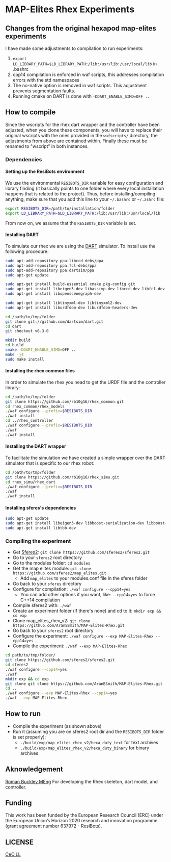 # MAP-Elites Rhex Experiments

## Changes from the original hexapod map-elites experiments
I have made some adjustments to compilation to run experiments:
1. ```export LD_LIBRARY_PATH=$LD_LIBRARY_PATH:/lib:/usr/lib:/usr/local/lib``` in .bashrc
2. cpp14 compilation is enforced in waf scripts, this addresses compilation errors with the std namespaces
3. The no-native option is removed in waf scripts. This adjustment prevents segmentation faults.
4. Running cmake on DART is done with ```-DDART_ENABLE_SIMD=OFF ..```

## How to compile

Since the wscripts for the rhex dart wrapper and the controller have been adjusted, when you clone these components,
you will have to replace their original wscripts with the ones provided in the ```wafscripts/``` directory, the adjustments from above are contained
within. Finally these must be renamed to "wscript" in both instances. 

### Dependencies

#### Setting up the ResiBots environment

We use the environmental `RESIBOTS_DIR` variable for easy configuration and library finding (it basically points to one folder where every local installation happens that is related to the project). Thus, before installing/compiling anything, make sure that you add this line to your `~/.bashrc` or `~/.zshrc` file:

```bash
export RESIBOTS_DIR=/path/to/installation/folder
export LD_LIBRARY_PATH=$LD_LIBRARY_PATH:/lib:/usr/lib:/usr/local/lib
```

From now on, we assume that the `RESIBOTS_DIR` variable is set.

#### Installing DART

To simulate our rhex we are using the [DART] simulator. To install use the following procedure:

```bash
sudo apt-add-repository ppa:libccd-debs/ppa
sudo apt-add-repository ppa:fcl-debs/ppa
sudo apt-add-repository ppa:dartsim/ppa
sudo apt-get update

sudo apt-get install build-essential cmake pkg-config git
sudo apt-get install libeigen3-dev libassimp-dev libccd-dev libfcl-dev libboost-regex-dev libboost-system-dev libode-dev
sudo apt-get install libopenscenegraph-dev

sudo apt-get install libtinyxml-dev libtinyxml2-dev
sudo apt-get install liburdfdom-dev liburdfdom-headers-dev

cd /path/to/tmp/folder
git clone git://github.com/dartsim/dart.git
cd dart
git checkout v6.3.0

mkdir build
cd build
cmake -DDART_ENABLE_SIMD=OFF ..
make -j4
sudo make install
```

#### Installing the rhex common files

In order to simulate the rhex you nead to get the URDF file and the controller library:

```bash
cd /path/to/tmp/folder
git clone https://github.com/rb10g16/rhex_common.git
cd rhex_common/rhex_models
./waf configure --prefix=$RESIBOTS_DIR
./waf install
cd ../rhex_controller
./waf configure --prefix=$RESIBOTS_DIR
./waf
./waf install
```

#### Installing the DART wrapper

To facilitate the simulation we have created a simple wrapper over the DART simulator that is specific to our rhex robot:

```bash
cd /path/to/tmp/folder
git clone https://github.com/rb10g16/rhex_simu.git
cd rhex_simu/rhex_dart
./waf configure --prefix=$RESIBOTS_DIR
./waf
./waf install
```

#### Installing sferes's dependencies

```bash
sudo apt-get update
sudo apt-get install libeigen3-dev libboost-serialization-dev libboost-filesystem-dev libboost-test-dev libboost-program-options-dev libboost-thread-dev libboost-regex-dev libboost-graph-dev
sudo apt-get install libtbb-dev
```

### Compiling the experiment

- Get [Sferes2]: `git clone https://github.com/sferes2/sferes2.git`
- Go to your `sferes2` root directory
- Go to the modules folder: `cd modules`
- Get the map elites module: `git clone https://github.com/sferes2/map_elites.git`
  - Add `map_elites` to your modules.conf file in the sferes folder 
- Go back to your `sferes` directory
- Configure for compilation: `./waf configure --cpp14=yes`
    - You can add other options if you want, like: `--cpp14=yes` to force C++14 compilation
- Compile sferes2 with: `./waf`
- Create an experiment folder (if there's none) and cd to it: `mkdir exp && cd exp`
- Clone map_elites_rhex_v2: `git clone https://github.com/AranBSmith/MAP-Elites-Rhex.git`
- Go back to your `sferes2` root directory
- Configure the experiment: `./waf configure --exp MAP-Elites-Rhex --cpp14=yes` 
- Compile the experiment: `./waf --exp MAP-Elites-Rhex`

```bash
cd path/to/tmp/folder/
git clone https://github.com/sferes2/sferes2.git
cd sferes2
./waf configure --cpp14=yes
./waf
mkdir exp && cd exp
git clone git clone https://github.com/AranBSmith/MAP-Elites-Rhex.git
cd ..
./waf configure --exp MAP-Elites-Rhex --cpp14=yes
./waf --exp MAP-Elites-Rhex
```

## How to run

- Compile the experiment (as shown above)
- Run it (assuming you are on sferes2 root dir and the `RESIBOTS_DIR` folder is set properly):
    - `./build/exp/map_elites_rhex_v2/hexa_duty_text` for text archives
    - `./build/exp/map_elites_rhex_v2/hexa_duty_binary` for binary archives

## Aknowledgement
[Roman Buckley MEng] For developing the Rhex skeleton, dart model, and controller. 

## Funding

This work has been funded by the European Research Council (ERC) under the European Union’s Horizon 2020 research and innovation programme (grant agreement number 637972 - ResiBots).

## LICENSE

[CeCILL]

[CeCILL]: http://www.cecill.info/index.en.html
[DART]: https://github.com/dartsim/dart
[Sferes2]: https://github.com/sferes2/sferes2
[Roman Buckley MEng]: https://github.com/rb10g16
